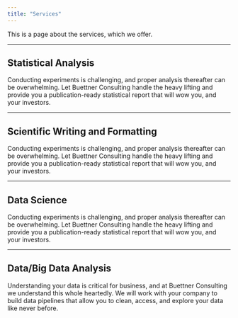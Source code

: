 ```yaml
---
title: "Services"
---
```


This is a page about the services, which we offer.

---
## Statistical Analysis

Conducting experiments is challenging, and proper analysis thereafter can be overwhelming. Let Buettner Consulting handle the heavy lifting and provide you a publication-ready statistical report that will wow you, and your investors.

<!-- ![Nice picture to make you pay me ;-)](images/pexels-lukas-590016.jpeg) -->


---
## Scientific Writing and Formatting

Conducting experiments is challenging, and proper analysis thereafter can be overwhelming. Let Buettner Consulting handle the heavy lifting and provide you a publication-ready statistical report that will wow you, and your investors.

<!-- ![Nice picture to make you pay me ;-)](images/pexels-lukas-590016.jpeg) -->


---
## Data Science
Conducting experiments is challenging, and proper analysis thereafter can be overwhelming. Let Buettner Consulting handle the heavy lifting and provide you a publication-ready statistical report that will wow you, and your investors.

<!-- ![Nice picture to make you pay me ;-)](images/pexels-lukas-590016.jpeg) -->



---
 
## Data/Big Data Analysis

Understanding your data is critical for business, and at Buettner Consulting we understand this whole heartedly. We will work with your company to build data pipelines that allow you to clean, access, and explore your data like never before. 

